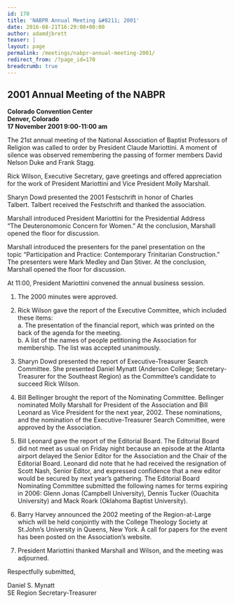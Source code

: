 ```yaml
---
id: 170
title: 'NABPR Annual Meeting &#8211; 2001'
date: 2016-08-21T16:29:08+00:00
author: adamdjbrett
teaser: |
layout: page
permalink: /meetings/nabpr-annual-meeting-2001/
redirect_from: /?page_id=170
breadcrumb: true
---
```

## 2001 Annual Meeting of the NABPR
**Colorado Convention Center  
Denver, Colorado  
17 November 2001  9:00-11:00 am**

The 21st annual meeting of the National Association of Baptist Professors of Religion was called to order by President Claude Mariottini. A moment of silence was observed remembering the passing of former members David Nelson Duke and Frank Stagg.

Rick Wilson, Executive Secretary, gave greetings and offered appreciation for the work of President Mariottini and Vice President Molly Marshall.

Sharyn Dowd presented the 2001 Festschrift in honor of Charles  
Talbert. Talbert received the Festschrift and thanked the association.

Marshall introduced President Mariottini for the Presidential Address  
&#8220;The Deuteronomonic Concern for Women.&#8221; At the conclusion, Marshall opened the floor for discussion.

Marshall introduced the presenters for the panel presentation on the  
topic &#8220;Participation and Practice: Contemporary Trinitarian Construction.&#8221; The presenters were Mark Medley and Dan Stiver. At the conclusion, Marshall opened the floor for discussion.

At 11:00, President Mariottini convened the annual business session.

  1. The 2000 minutes were approved.</p>
  2. Rick Wilson gave the report of the Executive Committee, which included these items:  
    a. The presentation of the financial report, which was printed on the back of the agenda for the meeting.  
    b. A list of the names of people petitioning the Association for membership. The list was accepted unanimously.

  3. Sharyn Dowd presented the report of Executive-Treasurer Search Committee. She presented Daniel Mynatt (Anderson College; Secretary-Treasurer for the Southeast Region) as the Committee&#8217;s candidate to succeed Rick Wilson.

  4. Bill Bellinger brought the report of the Nominating Committee. Bellinger nominated Molly Marshall for President of the Association and Bill Leonard as Vice President for the next year, 2002. These nominations, and the nomination of the Executive-Treasurer Search Committee, were approved by the Association.

  5. Bill Leonard gave the report of the Editorial Board. The Editorial Board did not meet as usual on Friday night because an episode at the Atlanta airport delayed the Senior Editor for the Association and the Chair of the Editorial Board. Leonard did note that he had received the resignation of Scott Nash, Senior Editor, and expressed confidence that a new editor would be secured by next year&#8217;s gathering. The Editorial Board Nominating Committee submitted the following names for terms expiring in 2006: Glenn Jonas (Campbell University), Dennis Tucker (Ouachita University) and Mack Roark (Oklahoma Baptist University).

  6. Barry Harvey announced the 2002 meeting of the Region-at-Large which will be held conjointly with the College Theology Society at St.John&#8217;s University in Queens, New York. A call for papers for the event has been posted on the Association&#8217;s website.

  7. President Mariottini thanked Marshall and Wilson, and the meeting was adjourned.

Respectfully submitted,

Daniel S. Mynatt  
SE Region Secretary-Treasurer
